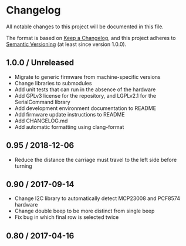 # Changelog

All notable changes to this project will be documented in this file.

The format is based on [Keep a Changelog](https://keepachangelog.com/en/1.0.0/),
and this project adheres to [Semantic Versioning](https://semver.org/spec/v2.0.0.html)
(at least since version 1.0.0).

## 1.0.0 / Unreleased

* Migrate to generic firmware from machine-specific versions
* Change libraries to submodules
* Add unit tests that can run in the absence of the hardware
* Add GPLv3 license for the repository, and LGPLv2.1 for the SerialCommand library
* Add development environment documentation to README
* Add firmware update instructions to README
* Add CHANGELOG.md
* Add automatic formatting using clang-format

## 0.95 / 2018-12-06

* Reduce the distance the carriage must travel to the left side before turning

## 0.90 / 2017-09-14

* Change I2C library to automatically detect MCP23008 and PCF8574 hardware
* Change double beep to be more distinct from single beep
* Fix bug in which final row is selected twice

## 0.80 / 2017-04-16


